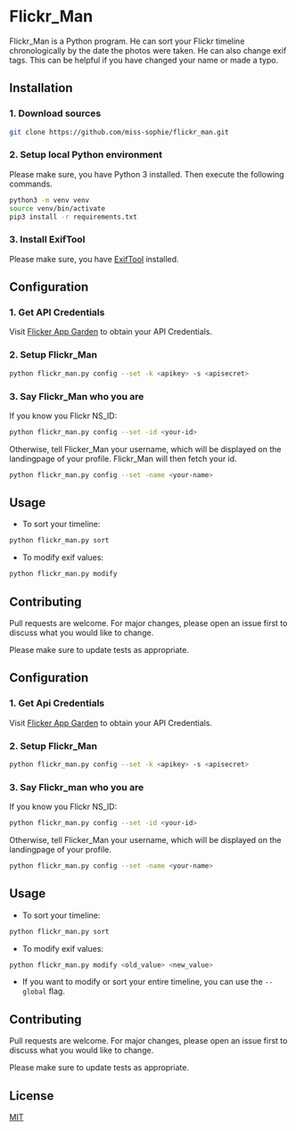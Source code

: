 # Flickr_Man

Flickr_Man is a Python program. He can sort your Flickr timeline chronologically by the date the photos were taken. 
He can also change exif tags. 
This can be helpful if you have changed your name or made a typo.

## Installation

### 1. Download sources
```bash
git clone https://github.com/miss-sophie/flickr_man.git
```

### 2. Setup local Python environment
Please make sure, you have Python 3 installed. Then execute the following commands.
```bash
python3 -m venv venv
source venv/bin/activate
pip3 install -r requirements.txt
```

### 3. Install ExifTool
Please make sure, you have [ExifTool](https://www.sno.phy.queensu.ca/~phil/exiftool/) installed.

## Configuration

### 1. Get API Credentials
Visit [Flicker App Garden](https://www.flickr.com/services/apps/create/) to obtain your API Credentials.

### 2. Setup Flickr_Man
``` bash
python flickr_man.py config --set -k <apikey> -s <apisecret>
```

### 3. Say Flickr_Man who you are
If you know you Flickr NS_ID:
``` bash
python flickr_man.py config --set -id <your-id>
```
Otherwise, tell Flicker_Man your username, which will be displayed on the landingpage of your profile.
Flickr_Man will then fetch your id.
``` bash
python flickr_man.py config --set -name <your-name>
```


## Usage
- To sort your timeline:

```bash
python flickr_man.py sort
```
- To modify exif values:
```bash
python flickr_man.py modify
```

## Contributing
Pull requests are welcome. For major changes, please open an issue first to discuss what you would like to change.

Please make sure to update tests as appropriate.

## Configuration

### 1. Get Api Credentials
Visit [Flicker App Garden](https://www.flickr.com/services/apps/create/) to obtain your API Credentials.

### 2. Setup Flickr_Man
``` bash
python flickr_man.py config --set -k <apikey> -s <apisecret>
```

### 3. Say Flickr_man who you are
If you know you Flickr NS_ID:
``` bash
python flickr_man.py config --set -id <your-id>
```
Otherwise, tell Flicker_Man your username, which will be displayed on the landingpage of your profile.
``` bash
python flickr_man.py config --set -name <your-name>
```

## Usage
- To sort your timeline:

```bash
python flickr_man.py sort
```

- To modify exif values:
```bash
python flickr_man.py modify <old_value> <new_value>
```

- If you want to modify or sort your entire timeline, you can use the `--global` flag.

## Contributing
Pull requests are welcome. For major changes, please open an issue first to discuss what you would like to change.

Please make sure to update tests as appropriate.

## License
[MIT](https://choosealicense.com/licenses/mit/)
